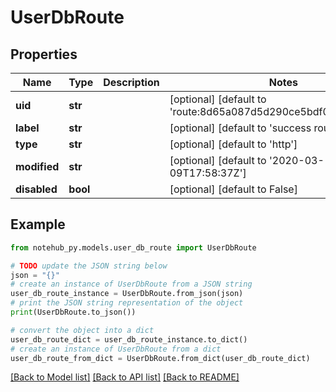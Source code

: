 # UserDbRoute

## Properties

| Name         | Type     | Description | Notes                                                            |
| ------------ | -------- | ----------- | ---------------------------------------------------------------- |
| **uid**      | **str**  |             | [optional] [default to 'route:8d65a087d5d290ce5bdf03aeff2becc0'] |
| **label**    | **str**  |             | [optional] [default to 'success route']                          |
| **type**     | **str**  |             | [optional] [default to 'http']                                   |
| **modified** | **str**  |             | [optional] [default to '2020-03-09T17:58:37Z']                   |
| **disabled** | **bool** |             | [optional] [default to False]                                    |

## Example

```python
from notehub_py.models.user_db_route import UserDbRoute

# TODO update the JSON string below
json = "{}"
# create an instance of UserDbRoute from a JSON string
user_db_route_instance = UserDbRoute.from_json(json)
# print the JSON string representation of the object
print(UserDbRoute.to_json())

# convert the object into a dict
user_db_route_dict = user_db_route_instance.to_dict()
# create an instance of UserDbRoute from a dict
user_db_route_from_dict = UserDbRoute.from_dict(user_db_route_dict)
```

[[Back to Model list]](../README.md#documentation-for-models) [[Back to API list]](../README.md#documentation-for-api-endpoints) [[Back to README]](../README.md)
